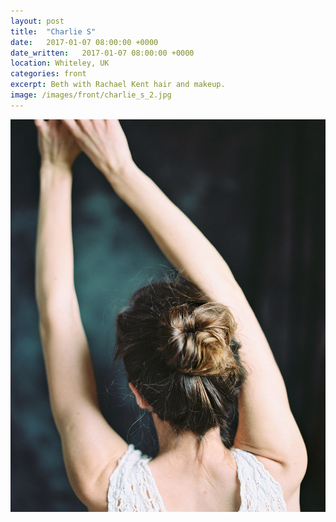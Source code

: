 ```yaml
---
layout: post
title:  "Charlie S"
date:   2017-01-07 08:00:00 +0000
date_written:   2017-01-07 08:00:00 +0000
location: Whiteley, UK
categories: front
excerpt: Beth with Rachael Kent hair and makeup.
image: /images/front/charlie_s_2.jpg
---
```

<img src="/images/front/charlie_s_2.jpg"/>
